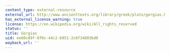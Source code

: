```yaml
---
content_type: external-resource
external_url: http://www.ancienttexts.org/library/greek/plato/gorgias.html#skip
has_external_license_warning: true
license: https://en.wikipedia.org/wiki/All_rights_reserved
status: ''
title: Gorgias
uid: ee60c89f-8f0c-44c2-b951-2c6f34803bd0
wayback_url: ''
---
```


